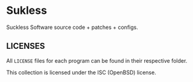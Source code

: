 # Sukless

Suckless Software source code + patches + configs.

## LICENSES

All `LICENSE` files for each program can be found in their respective folder.

This collection is licensed under the ISC (OpenBSD) license.
